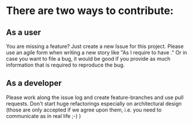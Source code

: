 # There are two ways to contribute:

## As a user
You are missing a feature? Just create a new Issue for this project. Please use an agile form when writing a new story like
"As <role> I require <Function> to have <value>." Or in case you want to file a bug, it would be good if you provide as much
information that is required to reproduce the bug.

## As a developer
Please work along the issue log and create feature-branches and use pull requests. 
Don't start huge refactorings especially on architectural design (those are only accepted if we agree upon them, 
i.e. you need to communicate as in real life ;-) )

